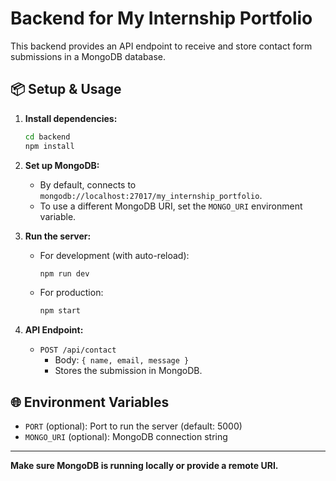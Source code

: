# Backend for My Internship Portfolio

This backend provides an API endpoint to receive and store contact form submissions in a MongoDB database.

## 📦 Setup & Usage

1. **Install dependencies:**
   ```bash
   cd backend
   npm install
   ```

2. **Set up MongoDB:**
   - By default, connects to `mongodb://localhost:27017/my_internship_portfolio`.
   - To use a different MongoDB URI, set the `MONGO_URI` environment variable.

3. **Run the server:**
   - For development (with auto-reload):
     ```bash
     npm run dev
     ```
   - For production:
     ```bash
     npm start
     ```

4. **API Endpoint:**
   - `POST /api/contact`
     - Body: `{ name, email, message }`
     - Stores the submission in MongoDB.

## 🌐 Environment Variables
- `PORT` (optional): Port to run the server (default: 5000)
- `MONGO_URI` (optional): MongoDB connection string

---

**Make sure MongoDB is running locally or provide a remote URI.** 
